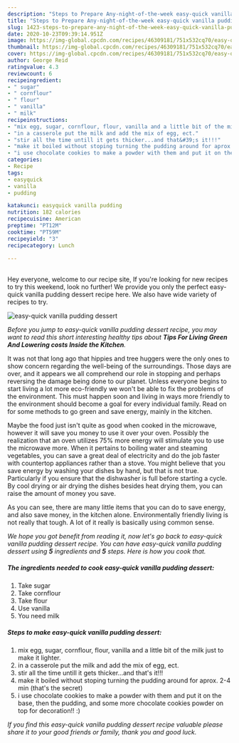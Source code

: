 ```yaml
---
description: "Steps to Prepare Any-night-of-the-week easy-quick vanilla pudding dessert"
title: "Steps to Prepare Any-night-of-the-week easy-quick vanilla pudding dessert"
slug: 1423-steps-to-prepare-any-night-of-the-week-easy-quick-vanilla-pudding-dessert
date: 2020-10-23T09:39:14.951Z
image: https://img-global.cpcdn.com/recipes/46309181/751x532cq70/easy-quick-vanilla-pudding-dessert-recipe-main-photo.jpg
thumbnail: https://img-global.cpcdn.com/recipes/46309181/751x532cq70/easy-quick-vanilla-pudding-dessert-recipe-main-photo.jpg
cover: https://img-global.cpcdn.com/recipes/46309181/751x532cq70/easy-quick-vanilla-pudding-dessert-recipe-main-photo.jpg
author: George Reid
ratingvalue: 4.3
reviewcount: 6
recipeingredient:
- " sugar"
- " cornflour"
- " flour"
- " vanilla"
- " milk"
recipeinstructions:
- "mix egg, sugar, cornflour, flour, vanilla and a little bit of the milk just to make it lighter."
- "in a casserole put the milk and add the mix of egg, ect."
- "stir all the time untill it gets thicker...and that&#39;s it!!!"
- "make it boiled without stoping turning the pudding around for aprox. 2-4 min (that&#39;s the secret)"
- "i use chocolate cookies to make a powder with them and put it on the base, then the pudding, and some more chocolate cookies powder on top for decoration!! :)"
categories:
- Recipe
tags:
- easyquick
- vanilla
- pudding

katakunci: easyquick vanilla pudding 
nutrition: 182 calories
recipecuisine: American
preptime: "PT12M"
cooktime: "PT59M"
recipeyield: "3"
recipecategory: Lunch

---
```

<br>
Hey everyone, welcome to our recipe site, If you're looking for new recipes to try this weekend, look no further! We provide you only the perfect easy-quick vanilla pudding dessert recipe here. We also have wide variety of recipes to try.
<br>


![easy-quick vanilla pudding dessert](https://img-global.cpcdn.com/recipes/46309181/751x532cq70/easy-quick-vanilla-pudding-dessert-recipe-main-photo.jpg)

<i>Before you jump to easy-quick vanilla pudding dessert recipe, you may want to read this short interesting healthy tips about 
<strong>Tips For Living Green And Lowering costs Inside the Kitchen</strong>.</i>
</br>

It was not that long ago that hippies and tree huggers were the only ones to show concern regarding the well-being of the surroundings. Those days are over, and it appears we all comprehend our role in stopping and perhaps reversing the damage being done to our planet. Unless everyone begins to start living a lot more eco-friendly we won't be able to fix the problems of the environment. This must happen soon and living in ways more friendly to the environment should become a goal for every individual family. Read on for some methods to go green and save energy, mainly in the kitchen.

Maybe the food just isn't quite as good when cooked in the microwave, however it will save you money to use it over your oven. Possibly the realization that an oven utilizes 75% more energy will stimulate you to use the microwave more. When it pertains to boiling water and steaming vegetables, you can save a great deal of electricity and do the job faster with countertop appliances rather than a stove. You might believe that you save energy by washing your dishes by hand, but that is not true. Particularly if you ensure that the dishwasher is full before starting a cycle. By cool drying or air drying the dishes besides heat drying them, you can raise the amount of money you save.

As you can see, there are many little items that you can do to save energy, and also save money, in the kitchen alone. Environmentally friendly living is not really that tough. A lot of it really is basically using common sense.


<i>We hope you got benefit from reading it, now let's go back to easy-quick vanilla pudding dessert recipe. You can have easy-quick vanilla pudding dessert using <strong>5</strong> ingredients and <strong>5</strong> steps. Here is how you cook that.
</i>

##### The ingredients needed to cook easy-quick vanilla pudding dessert:

1. Take  sugar
1. Take  cornflour
1. Take  flour
1. Use  vanilla
1. You need  milk


##### Steps to make easy-quick vanilla pudding dessert:

1. mix egg, sugar, cornflour, flour, vanilla and a little bit of the milk just to make it lighter.
1. in a casserole put the milk and add the mix of egg, ect.
1. stir all the time untill it gets thicker...and that&#39;s it!!!
1. make it boiled without stoping turning the pudding around for aprox. 2-4 min (that&#39;s the secret)
1. i use chocolate cookies to make a powder with them and put it on the base, then the pudding, and some more chocolate cookies powder on top for decoration!! :)


<i>If you find this easy-quick vanilla pudding dessert recipe valuable please share it to your good friends or family, thank you and good luck.</i>
